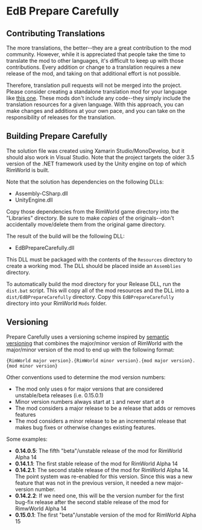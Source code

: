# EdB Prepare Carefully

## Contributing Translations

The more translations, the better--they are a great contribution to the mod community.  However, while it is appreciated that people take the time to translate the mod to other languages, it's difficult to keep up with those contributions.  Every addition or change to a translation requires a new release of the mod, and taking on that additional effort is not possible.

Therefore, translation pull requests will not be merged into the project.  Please consider creating a standalone translation mod for your language like [this one](http://steamcommunity.com/sharedfiles/filedetails/?id=737171991).  These mods don't include any code--they simply include the translation resources for a given language.  With this approach, you can make changes and additions at your own pace, and you can take on the responsibility of releases for the translation.

## Building Prepare Carefully

The solution file was created using Xamarin Studio/MonoDevelop, but it should also work in Visual Studio.  Note that the project targets the older 3.5 version of the .NET framework used by the Unity engine on top of which RimWorld is built.

Note that the solution has dependencies on the following DLLs:
- Assembly-CSharp.dll
- UnityEngine.dll

Copy those dependencies from the RimWorld game directory into the "Libraries" directory.  Be sure to make _copies_ of the originals--don't accidentally move/delete them from the original game directory.

The result of the build will be the following DLL:
- EdBPrepareCarefully.dll

This DLL must be packaged with the contents of the `Resources` directory to create a working mod. The DLL should be placed inside an `Assemblies` directory.

To automatically build the mod directory for your Release DLL, run the `dist.bat` script.  This will copy all of the mod resources and the DLL into a `dist/EdBPrepareCarefully` directory.  Copy this `EdBPrepareCarefully` directory into your RimWorld `Mods` folder.


## Versioning

Prepare Carefully uses a versioning scheme inspired by [semantic versioning](http://semver.org/) that combines the major/minor version of RimWorld with the major/minor version of the mod to end up with the following format:

`{RimWorld major version}.{RimWorld minor version}.{mod major version}.{mod minor version}`

Other conventions used to determine the mod version numbers:
- The mod only uses `0` for major versions that are considered unstable/beta releases (i.e. 0.15.0.1)
- Minor version numbers always start at `1` and never start at `0`
- The mod considers a major release to be a release that adds or removes features
- The mod considers a minor release to be an incremental release that makes bug fixes or otherwise changes existing features.

Some examples:
+ **0.14.0.5**: The fifth "beta"/unstable release of the mod for RimWorld Alpha 14
+ **0.14.1.1**: The first stable release of the mod for RimWorld Alpha 14
+ **0.14.2.1**: The second stable release of the mod for RimWorld Alpha 14.  The point system was re-enabled for this version.  Since this was a new feature that was not in the previous version, it needed a new major-version number.
+ **0.14.2.2**: If we need one, this will be the version number for the first bug-fix release after the second stable release of the mod for RimwWorld Alpha 14
+ **0.15.0.1**: The first "beta"/unstable version of the mod for RimWorld Alpha 15
